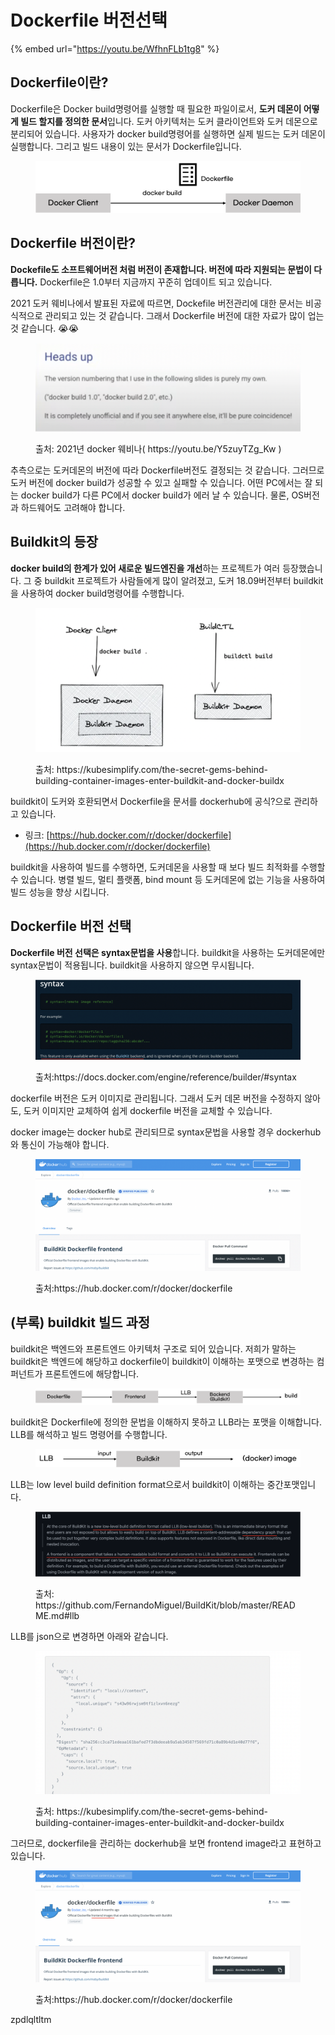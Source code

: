 # Dockerfile 버전선택

{% embed url="https://youtu.be/WfhnFLb1tg8" %}

## Dockerfile이란?

Dockerfile은 Docker build명령어를 실행할 때 필요한 파일이로서, **도커 데몬이 어떻게 빌드 할지를 정의한 문서**입니다. 도커 아키텍처는 도커 클라이언트와 도커 데몬으로 분리되어 있습니다. 사용자가 docker build명령어를 실행하면 실제 빌드는 도커 데몬이 실행합니다. 그리고 빌드 내용이 있는 문서가 Dockerfile입니다.

<figure><img src="../.gitbook/assets/image (1) (1) (1).png" alt=""><figcaption></figcaption></figure>



## Dockerfile 버전이란? <a href="#head2" id="head2"></a>

**Dockefile도 소프트웨어버전 처럼 버전이 존재합니다. 버전에 따라 지원되는 문법이 다릅니다.** Dockerfile은 1.0부터 지금까지 꾸준히 업데이트 되고 있습니다.

2021 도커 웨비나에서 발표된 자료에 따르면, Dockefile 버전관리에 대한 문서는 비공식적으로 관리되고 있는 것 같습니다. 그래서 Dockerfile 버전에 대한 자료가 많이 업는 것 같습니다. 😭😭

<figure><img src="../.gitbook/assets/image (2) (1).png" alt=""><figcaption><p>출처: 2021년 docker 웨비나( https://youtu.be/Y5zuyTZg_Kw )</p></figcaption></figure>



추측으로는 도커데몬의 버전에 따라 Dockerfile버전도 결정되는 것 같습니다. 그러므로 도커 버전에 docker build가 성공할 수 있고 실패할 수 있습니다. 어떤 PC에서는 잘 되는 docker build가 다른 PC에서 docker build가 에러 날 수 있습니다. 물론, OS버전과 하드웨어도 고려해야 합니다.



## Buildkit의 등장 <a href="#head3" id="head3"></a>

**docker build의 한계가 있어 새로운 빌드엔진을 개선**하는 프로젝트가 여러 등장했습니다. 그 중 buildkit 프로젝트가 사람들에게 많이 알려졌고, 도커 18.09버전부터 buildkit을 사용하여 docker build명령어를 수행합니다.

<figure><img src="../.gitbook/assets/image (22) (1).png" alt=""><figcaption><p>출처: https://kubesimplify.com/the-secret-gems-behind-building-container-images-enter-buildkit-and-docker-buildx</p></figcaption></figure>



buildkit이 도커와 호환되면서 Dockerfile을 문서를 dockerhub에 공식?으로 관리하고 있습니다.

* 링크: [https://hub.docker.com/r/docker/dockerfile](https://hub.docker.com/r/docker/dockerfile)

&#x20;

buildkit을 사용하여 빌드를 수행하면, 도커데몬을 사용할 때 보다 빌드 최적화를 수행할 수 있습니다. 병렬 빌드, 멀티 플랫폼, bind mount 등 도커데몬에 없는 기능을 사용하여 빌드 성능을 향상 시킵니다.



## Dockerfile 버전 선택 <a href="#head4" id="head4"></a>

**Dockerfile 버전 선택은 syntax문법을 사용**합니다. buildkit을 사용하는 도커데몬에만 syntax문법이 적용됩니다. buildkit을 사용하지 않으면 무시됩니다.

<figure><img src="../.gitbook/assets/image (28).png" alt=""><figcaption><p>출처:https://docs.docker.com/engine/reference/builder/#syntax</p></figcaption></figure>



dockerfile 버전은 도커 이미지로 관리됩니다. 그래서 도커 데몬 버전을 수정하지 않아도, 도커 이미지만 교체하여 쉽게 dockerfile 버전을 교체할 수 있습니다.

&#x20;

docker image는 docker hub로 관리되므로 syntax문법을 사용할 경우 dockerhub와 통신이 가능해야 합니다.

<figure><img src="../.gitbook/assets/image (10).png" alt=""><figcaption><p>출처:https://hub.docker.com/r/docker/dockerfile</p></figcaption></figure>



## (부록) buildkit 빌드 과정 <a href="#head5" id="head5"></a>

buildkit은 백엔드와 프론트엔드 아키텍처 구조로 되어 있습니다. 저희가 말하는 buildkit은 백엔드에 해당하고 dockerfile이 buildkit이 이해하는 포맷으로  변경하는 컴퍼넌트가 프론트엔드에 해당합니다.

<figure><img src="../.gitbook/assets/image (42).png" alt=""><figcaption></figcaption></figure>



buildkit은 Dockerfile에 정의한 문법을 이해하지 못하고 LLB라는 포맷을 이해합니다. LLB를 해석하고 빌드 명령어를 수행합니다.

<figure><img src="../.gitbook/assets/image (30).png" alt=""><figcaption></figcaption></figure>



LLB는 low level build definition format으로서 buildkit이 이해하는 중간포맷입니다.

<figure><img src="../.gitbook/assets/image (39).png" alt=""><figcaption><p>출처: https://github.com/FernandoMiguel/BuildKit/blob/master/README.md#llb</p></figcaption></figure>



LLB를 json으로 변경하면 아래와 같습니다.

<figure><img src="../.gitbook/assets/image (43).png" alt=""><figcaption><p>출처: https://kubesimplify.com/the-secret-gems-behind-building-container-images-enter-buildkit-and-docker-buildx</p></figcaption></figure>



그러므로, dockerfile을 관리하는 dockerhub을 보면 frontend image라고 표현하고 있습니다.

<figure><img src="../.gitbook/assets/image (35).png" alt=""><figcaption><p>출처:https://hub.docker.com/r/docker/dockerfile</p></figcaption></figure>



zpdlqltltm
